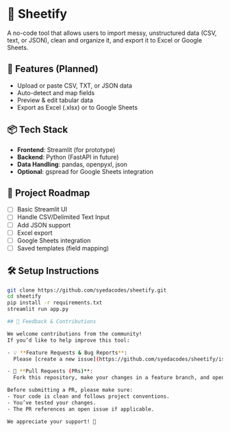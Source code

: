 # 📄 Sheetify

A no-code tool that allows users to import messy, unstructured data (CSV, text, or JSON), clean and organize it, and export it to Excel or Google Sheets.

## 🚀 Features (Planned)

- Upload or paste CSV, TXT, or JSON data
- Auto-detect and map fields
- Preview & edit tabular data
- Export as Excel (.xlsx) or to Google Sheets

## 📦 Tech Stack

- **Frontend**: Streamlit (for prototype)
- **Backend**: Python (FastAPI in future)
- **Data Handling**: pandas, openpyxl, json
- **Optional**: gspread for Google Sheets integration

## 📌 Project Roadmap

- [ ] Basic Streamlit UI
- [ ] Handle CSV/Delimited Text Input
- [ ] Add JSON support
- [ ] Excel export
- [ ] Google Sheets integration
- [ ] Saved templates (field mapping)

## 🛠️ Setup Instructions

```bash
git clone https://github.com/syedacodes/sheetify.git
cd sheetify
pip install -r requirements.txt
streamlit run app.py

## 💬 Feedback & Contributions

We welcome contributions from the community!  
If you’d like to help improve this tool:

- 💡 **Feature Requests & Bug Reports**:  
  Please [create a new issue](https://github.com/syedacodes/sheetify/issues) describing the problem or idea.

- 🔧 **Pull Requests (PRs)**:  
  Fork this repository, make your changes in a feature branch, and open a pull request with a clear description.

Before submitting a PR, please make sure:
- Your code is clean and follows project conventions.
- You’ve tested your changes.
- The PR references an open issue if applicable.

We appreciate your support! 🙌